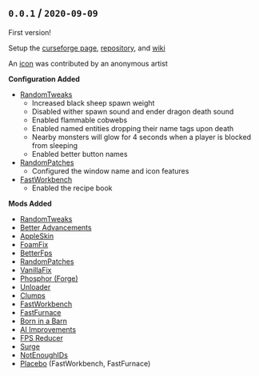 ## `0.0.1` / `2020-09-09`

First version!

Setup the [curseforge page](https://www.curseforge.com/minecraft/modpacks/metanoia), [repository](https://github.com/06000208/metanoia), and [wiki](https://github.com/06000208/metanoia/wiki)

An [icon](https://github.com/06000208/metanoia/tree/master/assets) was contributed by an anonymous artist

**Configuration Added**

- [RandomTweaks](https://www.curseforge.com/minecraft/mc-mods/randomtweaks)
  - Increased black sheep spawn weight
  - Disabled wither spawn sound and ender dragon death sound
  - Enabled flammable cobwebs
  - Enabled named entities dropping their name tags upon death
  - Nearby monsters will glow for 4 seconds when a player is blocked from sleeping
  - Enabled better button names
- [RandomPatches](https://www.curseforge.com/minecraft/mc-mods/randompatches)
  - Configured the window name and icon features 
- [FastWorkbench](https://www.curseforge.com/minecraft/mc-mods/fastworkbench)
  - Enabled the recipe book

**Mods Added**

- [RandomTweaks](https://www.curseforge.com/minecraft/mc-mods/randomtweaks)
- [Better Advancements](https://www.curseforge.com/minecraft/mc-mods/better-advancements)
- [AppleSkin](https://www.curseforge.com/minecraft/mc-mods/appleskin)
- [FoamFix](https://www.curseforge.com/minecraft/mc-mods/foamfix-optimization-mod)
- [BetterFps](https://www.curseforge.com/minecraft/mc-mods/betterfps)
- [RandomPatches](https://www.curseforge.com/minecraft/mc-mods/randompatches)
- [VanillaFix](https://www.curseforge.com/minecraft/mc-mods/vanillafix)
- [Phosphor (Forge)](https://www.curseforge.com/minecraft/mc-mods/phosphor-forge)
- [Unloader](https://www.curseforge.com/minecraft/mc-mods/unloader)
- [Clumps](https://www.curseforge.com/minecraft/mc-mods/clumps)
- [FastWorkbench](https://www.curseforge.com/minecraft/mc-mods/fastworkbench)
- [FastFurnace](https://www.curseforge.com/minecraft/mc-mods/fastfurnace)
- [Born in a Barn](https://www.curseforge.com/minecraft/mc-mods/born-in-a-barn)
- [AI Improvements](https://www.curseforge.com/minecraft/mc-mods/ai-improvements)
- [FPS Reducer](https://www.curseforge.com/minecraft/mc-mods/fps-reducer)
- [Surge](https://www.curseforge.com/minecraft/mc-mods/surge)
- [NotEnoughIDs](https://www.curseforge.com/minecraft/mc-mods/notenoughids)
- [Placebo](https://www.curseforge.com/minecraft/mc-mods/placebo) (FastWorkbench, FastFurnace)
